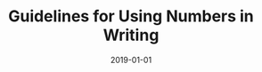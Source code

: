 ---
layout: post
title: Guidelines for Using Numbers in Writing
date: 2019-01-01
description: "A list of suggestions for presenting readers with numbers in a way that makes numbers meaningful."
tags: [post]
---